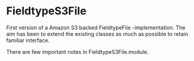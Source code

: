 FieldtypeS3File
===============

First version of a Amazon S3 backed FieldtypeFile -implementation. The
aim has been to extend the existing classes as much as possible to retain
familiar interface. 

There are few important notes in FieldtypeS3File.module.
